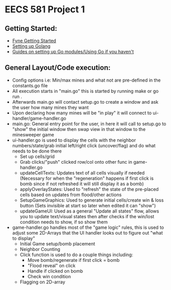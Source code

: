 # EECS 581 Project 1

## Getting Started:

- [Fyne Getting Started](https://docs.fyne.io/started/)
- [Setting up Golang](https://go.dev/doc/tutorial/getting-started)
- [Guides on setting up Go modules/Using Go if you haven't](https://go.dev/doc/tutorial/create-module)

## General Layout/Code execution:

- Config options i.e: Min/max mines and what not are pre-defined in the constants.go file
- All execution starts in "main.go" this is started by running make or go run .
- Afterwards main.go will contact setup.go to create a window and ask the user how many mines they want
- Upon declaring how many mines will be "in play" it will connect to ui-handler/game-handler.go
- main.go: General entry point for the user, in here it will call to setup.go to "show" the initial window then swap view in that window to the minesweeper game
- ui-handler.go is used to display the cells with the neighbor numbers/state/grab initial left/right click (uncover/flag) and do what needs to be done there
  - Set up cells/grid
  - Grab clicks/"push" clicked row/col onto other func in game-handler.go
  - updateCellTexts: Updates text of all cells visually if needed (Necessary for when the "regeneration" happens if first click is bomb since if not refreshed it will still display it as a bomb)
  - applyOverlayStates: Used to "refresh" the state of the pre-placed cells based on updates from flood/other actions
  - SetupGameGraphics: Used to generate initial cells/create win & loss button (Sets invisible at start so later when edited it can "show")
  - updateGameUI: Used as a general "Update all states" flow, allows you to update text/visual states then after checks if the win/lost condition needs to show, if so show them
- game-handler.go handles most of the "game logic" rules, this is used to adjust some 2D-Arrays that the UI handler looks out to figure out "what to display"
  - Initial Game setup/bomb placement
  - Neighbor Counting
  - Click function is used to do a couple things including:
    - Move bomb/regenerate if first click = bomb
    - "Flood reveal" on click
    - Handle if clicked on bomb
    - Check win condition
  - Flagging on 2D-array

